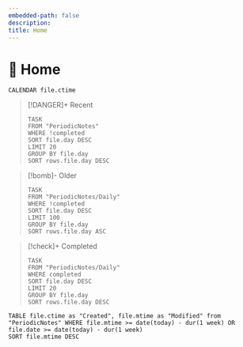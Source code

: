 ```yaml
---
embedded-path: false
description:
title: Home
---
```


# 🏡 Home

```dataview
CALENDAR file.ctime
```

> [!DANGER]+ Recent
> ```dataview
> TASK
> FROM "PeriodicNotes"
> WHERE !completed
> SORT file.day DESC
> LIMIT 20
> GROUP BY file.day
> SORT rows.file.day DESC
> ```

> [!bomb]- Older
> ```dataview
> TASK
> FROM "PeriodicNotes/Daily"
> WHERE !completed
> SORT file.day DESC
> LIMIT 100 
> GROUP BY file.day
> SORT rows.file.day ASC
> ```


> [!check]+ Completed
> ```dataview
> TASK
> FROM "PeriodicNotes/Daily"
> WHERE completed
> SORT file.day DESC
> LIMIT 20
> GROUP BY file.day
> SORT rows.file.day DESC
> ```


```dataview
TABLE file.ctime as "Created", file.mtime as "Modified" from "PeriodicNotes" WHERE file.mtime >= date(today) - dur(1 week) OR file.date >= date(today) - dur(1 week)
SORT file.mtime DESC
```